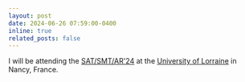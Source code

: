 ```yaml
---
layout: post
date: 2024-06-26 07:59:00-0400
inline: true
related_posts: false
---
```


I will be attending the [SAT/SMT/AR'24](https://sat-smt-ar-school.gitlab.io/www/2024/) at the [University of Lorraine](https://www.univ-lorraine.fr/) in Nancy, France.